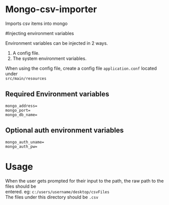 # Mongo-csv-importer
Imports csv items into mongo

#Injecting environment variables

Environment variables can be injected in 2 ways.
1. A config file.
2. The system environment variables.

When using the config file, create a config file `application.conf` located under  
`src/main/resources`

## Required Environment variables
```
mongo_address=
mongo_port=
mongo_db_name=
```

## Optional auth environment variables
```
mongo_auth_uname=
mongo_auth_pw=
```

# Usage
When the user gets prompted for their input to the path, the raw path to the files should be  
entered.
eg: `c:/users/username/desktop/csvFiles`  
The files under this directory should be `.csv`
